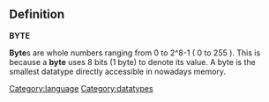 Definition
----------

**BYTE**

**Byte**s are whole numbers ranging from 0 to 2^8-1 ( 0 to 255 ). This
is because a **byte** uses 8 bits (1 byte) to denote its value. A byte
is the smallest datatype directly accessible in nowadays memory.

<Category:language> <Category:datatypes>
